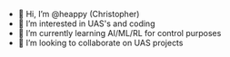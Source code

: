 - 👋 Hi, I’m @heappy (Christopher)
- 👀 I’m interested in UAS's and coding 
- 🌱 I’m currently learning AI/ML/RL for control purposes
- 💞️ I’m looking to collaborate on UAS projects 

<!---
heappy/heappy is a ✨ special ✨ repository because its `README.md` (this file) appears on your GitHub profile.
You can click the Preview link to take a look at your changes.
--->
